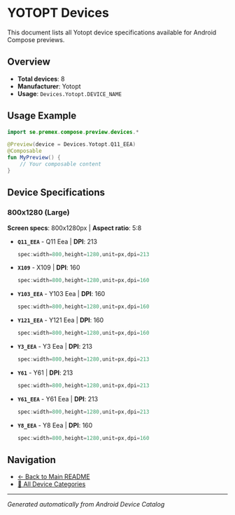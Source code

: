 # YOTOPT Devices

This document lists all Yotopt device specifications available for Android Compose previews.

## Overview

- **Total devices**: 8
- **Manufacturer**: Yotopt
- **Usage**: `Devices.Yotopt.DEVICE_NAME`

## Usage Example

```kotlin
import se.premex.compose.preview.devices.*

@Preview(device = Devices.Yotopt.Q11_EEA)
@Composable
fun MyPreview() {
    // Your composable content
}
```

## Device Specifications

### 800x1280 (Large)

**Screen specs**: 800x1280px | **Aspect ratio**: 5:8

- **`Q11_EEA`** - Q11 Eea | **DPI**: 213
  ```kotlin
  spec:width=800,height=1280,unit=px,dpi=213
  ```

- **`X109`** - X109 | **DPI**: 160
  ```kotlin
  spec:width=800,height=1280,unit=px,dpi=160
  ```

- **`Y103_EEA`** - Y103 Eea | **DPI**: 160
  ```kotlin
  spec:width=800,height=1280,unit=px,dpi=160
  ```

- **`Y121_EEA`** - Y121 Eea | **DPI**: 160
  ```kotlin
  spec:width=800,height=1280,unit=px,dpi=160
  ```

- **`Y3_EEA`** - Y3 Eea | **DPI**: 213
  ```kotlin
  spec:width=800,height=1280,unit=px,dpi=213
  ```

- **`Y61`** - Y61 | **DPI**: 213
  ```kotlin
  spec:width=800,height=1280,unit=px,dpi=213
  ```

- **`Y61_EEA`** - Y61 Eea | **DPI**: 213
  ```kotlin
  spec:width=800,height=1280,unit=px,dpi=213
  ```

- **`Y8_EEA`** - Y8 Eea | **DPI**: 160
  ```kotlin
  spec:width=800,height=1280,unit=px,dpi=160
  ```

## Navigation

- [← Back to Main README](../../README.md)
- [📱 All Device Categories](../README.md)

---
*Generated automatically from Android Device Catalog*
